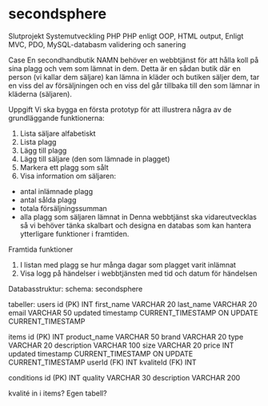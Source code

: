 # secondsphere
Slutprojekt Systemutveckling PHP
PHP enligt OOP, HTML output, Enligt MVC, PDO, MySQL-databasm validering och sanering

Case
En secondhandbutik NAMN behöver en webbtjänst för att hålla koll på sina plagg och vem som lämnat in dem. Detta är en sådan butik där en person (vi kallar dem säljare) kan lämna in kläder och butiken säljer dem, tar en viss del av försäljningen och en viss del går tillbaka till den som lämnar in kläderna (säljaren).


Uppgift
Vi ska bygga en första prototyp för att illustrera några av de grundläggande funktionerna:
1. Lista säljare alfabetiskt
2. Lista plagg
3. Lägg till plagg
4. Lägg till säljare (den som lämnade in plagget)
5. Markera ett plagg som sålt
6. Visa information om säljaren:
- antal inlämnade plagg
- antal sålda plagg
- totala försäljningssumman
- alla plagg som säljaren lämnat in
Denna webbtjänst ska vidareutvecklas så vi behöver tänka skalbart och designa en databas som kan hantera ytterligare funktioner i framtiden.

Framtida funktioner
1. I listan med plagg se hur många dagar som plagget varit inlämnat
2. Visa logg på händelser i webbtjänsten med tid och datum för händelsen

Databasstruktur:
schema: secondsphere

tabeller:
users
id (PK) INT
first_name VARCHAR 20
last_name VARCHAR 20
email VARCHAR 50
updated timestamp CURRENT_TIMESTAMP	ON UPDATE CURRENT_TIMESTAMP

items
id (PK) INT
product_name VARCHAR 50
brand VARCHAR 20
type VARCHAR 20
description VARCHAR 100
size VARCHAR 20
price INT
updated timestamp CURRENT_TIMESTAMP ON UPDATE CURRENT_TIMESTAMP
userId (FK) INT
kvaliteId (FK) INT

conditions
id (PK) INT
quality VARCHAR 30
description VARCHAR 200

kvalité in i items? Egen tabell?